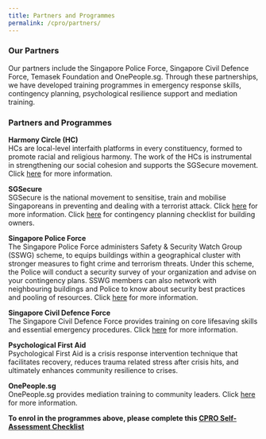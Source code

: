 ```yaml
---
title: Partners and Programmes
permalink: /cpro/partners/
---
```

### Our Partners

Our partners include the Singapore Police Force, Singapore Civil Defence Force, Temasek Foundation and OnePeople.sg. Through these partnerships, we have developed training programmes in emergency response skills, contingency planning, psychological resilience support and mediation training.

### Partners and Programmes

**Harmony Circle (HC)**
<br>
HCs are local-level interfaith platforms in every constituency, formed to promote racial and religious harmony. The work of the HCs is instrumental in strengthening our social cohesion and supports the SGSecure movement. Click [here](https://www.harmonycircle.sg/) for more information. 

**SGSecure**
<br>
SGSecure is the national movement to sensitise, train and mobilise Singaporeans in preventing and dealing with a terrorist attack. Click [here](https://www.sgsecure.sg/) for more information. Click  [here](https://www.sgsecure.gov.sg/docs/default-source/default-document-library/sgsecure-contingency-planning-checklist-for-building-owners-(16-may).pdf?sfvrsn=3cc4a994_0)
for contingency planning checklist for building owners.

**Singapore Police Force**
<br>
The Singapore Police Force administers Safety &amp; Security Watch Group (SSWG) scheme, to equips buildings within a geographical cluster with stronger measures to fight crime and terrorism threats. Under this scheme, the Police will conduct a security survey of your organization and advise on your contingency plans. SSWG members can also network with neighbouring buildings and Police to know about security best practices and pooling of resources. Click [here](https://www.police.gov.sg/community/community-programmes/safety-and-security-watch-group) for more information. 

**Singapore Civil Defence Force**
<br>
The Singapore Civil Defence Force provides training on core lifesaving skills and essential emergency procedures. Click [here](https://www.scdf.gov.sg/home/community-volunteers/community-emergency-preparedness-programme-(cepp)) for more information.


**Psychological First Aid**
<br>
Psychological First Aid is a crisis response intervention technique that facilitates recovery, reduces trauma related stress after crisis hits, and ultimately enhances community resilience to crises. 

**OnePeople.sg**
<br>
OnePeople.sg provides mediation training to community leaders. Click [here](http://www.onepeople.sg/) for more information. 


**To enrol in the programmes above, please complete this [CPRO Self-Assessment Checklist](https://www.form.gov.sg/6279fad733af340012dd4637)**